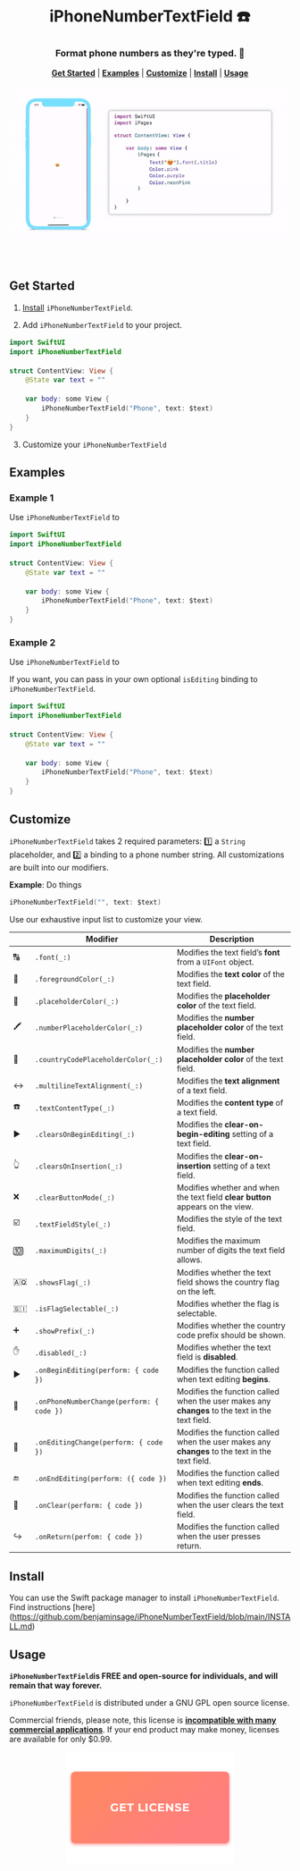 <h1 align="center"> iPhoneNumberTextField ☎️</p>
<h3 align="center">Format phone numbers as they're typed. 📲</h3>

<p align="center">
    <strong><a href="#get-started">Get Started</a></strong> |
    <strong><a href="#examples">Examples</a></strong> |
    <strong><a href="#customize">Customize</a></strong> |
    <strong><a href="#install">Install</a></strong> | 
    <strong><a href="#usage">Usage</a></strong>
</p>

<p align="center">
    <img src="https://github.com/AlexFine/SwiftUICode/blob/master/public/assets/img/gifcity.gif" alt="CI" />
</p>

<br />

## Get Started

1. [Install](./blob/main/INSTALL.md) `iPhoneNumberTextField`.

2. Add `iPhoneNumberTextField` to your project.
```swift
import SwiftUI
import iPhoneNumberTextField

struct ContentView: View {
    @State var text = ""

    var body: some View {
        iPhoneNumberTextField("Phone", text: $text)
    }
}
```

3. Customize your `iPhoneNumberTextField`


## Examples
### Example 1

Use `iPhoneNumberTextField` to

```swift
import SwiftUI
import iPhoneNumberTextField

struct ContentView: View {
    @State var text = ""

    var body: some View {
        iPhoneNumberTextField("Phone", text: $text)
    }
}
```


### Example 2

Use `iPhoneNumberTextField` to

If you want, you can pass in your own optional `isEditing` binding to `iPhoneNumberTextField`.

```swift
import SwiftUI
import iPhoneNumberTextField

struct ContentView: View {
    @State var text = ""

    var body: some View {
        iPhoneNumberTextField("Phone", text: $text)
    }
}
```

## Customize
`iPhoneNumberTextField` takes 2 required parameters: 1️⃣ a `String` placeholder, and 2️⃣ a binding to a phone number string. All customizations are built into our modifiers.

**Example**: Do things
```swift
iPhoneNumberTextField("", text: $text)
```
Use our exhaustive input list to customize your view.


| | Modifier | Description
--- | --- | ---
🔠 | `.font(_:)` | Modifies the text field’s **font** from a `UIFont` object.
🎨 | `.foregroundColor(_:)` | Modifies the **text color**  of the text field.
🌈 | `.placeholderColor(_:)` | Modifies the **placeholder color** of the text field.
🖍 | `.numberPlaceholderColor(_:)` | Modifies the **number placeholder color** of the text field.
🐠 | `.countryCodePlaceholderColor(_:)` | Modifies the **number placeholder color** of the text field.
↔️ | `.multilineTextAlignment(_:)` |Modifies the **text alignment** of a text field.
☎️ | `.textContentType(_:)` | Modifies the **content type** of a text field.
▶️ | `.clearsOnBeginEditing(_:)` | Modifies the **clear-on-begin-editing** setting of a  text field.
👆 | `.clearsOnInsertion(_:)` | Modifies the **clear-on-insertion** setting of a text field.
❌ | `.clearButtonMode(_:)` | Modifies whether and when the text field **clear button** appears on the view.
☑️ | `.textFieldStyle(_:)` | Modifies the style of the text field.
🔟 | `.maximumDigits(_:)` | Modifies the maximum number of digits the text field allows.
🇦🇶 | `.showsFlag(_:)` | Modifies whether the text field shows the country flag on the left.
🇸🇮 | `.isFlagSelectable(_:)` | Modifies whether the flag is selectable.
➕ | `.showPrefix(_:)` | Modifies whether the country code prefix should be shown.
✋ | `.disabled(_:)` | Modifies whether the text field is **disabled**.
▶️ | `.onBeginEditing(perform: { code })` | Modifies the function called when text editing **begins**.
💬 | `.onPhoneNumberChange(perform: { code })` | Modifies the function called when the user makes any **changes** to the text in the text field.
💬 | `.onEditingChange(perform: { code })` | Modifies the function called when the user makes any **changes** to the text in the text field.
🔚 | `.onEndEditing(perform: ({ code })` | Modifies the function called when text editing **ends**.
🔘 | `.onClear(perform: { code })` | Modifies the function called when the user clears the text field.
↪️ | `.onReturn(perfom: { code })` | Modifies the function called when the user presses return.


## Install
You can use the Swift package manager to install `iPhoneNumberTextField`. Find instructions [here] (https://github.com/benjaminsage/iPhoneNumberTextField/blob/main/INSTALL.md)

## Usage
<b>`iPhoneNumberTextField`is FREE and open-source for individuals, and will remain that way forever.</b>

`iPhoneNumberTextField` is distributed under a GNU GPL open source license. 

Commercial friends, please note, this license is <b><a href="https://en.wikipedia.org/wiki/GNU_General_Public_License#Legal_barrier_to_app_stores">incompatible with many commercial applications</a></b>. If your end product may make money, licenses are available for only $0.99.

<p align="center"><a href="https://general099748.typeform.com/to/p5FtTKBj"> <img src="https://github.com/AlexFine/SwiftUICode/blob/master/public/assets/img/Purchase%20License.png" width="300"> </a> </p>